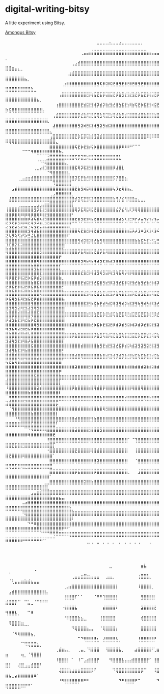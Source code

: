 # digital-writing-bitsy

A litte experiment using Bitsy.

[Amongus Bitsy](https://bitsy-646623.netlify.app/)

⠀⠀⠀⠀⠀⠀⠀⠀⠀⠀⠀⠀⠀⠀⠀⠀⠀⠀⠀⠀⠀⠀⠀⠀⠀⠀⠀⠀⠀⣀⣀⣀⣀⣄⣀⣀⣠⣀⣀⣀⣀⣀⣀⡀⠀⠀⠀⠀⠀⠀⠀⠀⠀⠀⠀⠀⠀⠀⠀⠀⠀⠀⠀⠀⠀⠀⠀⠀⠀⠀⠀
⠀⠀⠀⠀⠀⠀⠀⠀⠀⠀⠀⠀⠀⠀⠀⠀⠀⠀⠀⠀⠀⠀⠀⠀⢀⣤⣴⣾⣿⣿⣿⣿⣿⣿⣿⣿⣿⣿⣿⣿⣿⣿⣿⣿⣿⣶⣦⣤⣤⡀⠀⠀⠀⠀⠀⠀⠀⠀⠀⠀⠀⠀⠀⠀⠀⠀⠀⠀⠀⠀⠀
⠀⠀⠀⠀⠀⠀⠀⠀⠀⠀⠀⠀⠀⠀⠀⠀⠀⠀⠀⠀⠀⢀⣠⣾⣿⣿⣿⣿⣿⣿⣿⣿⣿⣿⣿⣿⣿⣿⣿⣿⣿⣿⣿⣿⣿⣿⣿⣿⣿⣿⣿⣶⣤⣄⡀⠀⠀⠀⠀⠀⠀⠀⠀⠀⠀⠀⠀⠀⠀⠀⠀
⠀⠀⠀⠀⠀⠀⠀⠀⠀⠀⠀⠀⠀⠀⠀⠀⠀⠀⠀⠀⣴⣾⣿⣿⣿⣿⣿⣿⣿⣿⣿⣿⣿⣿⣿⣿⣿⣿⣿⣿⣿⣿⣿⣿⣿⣿⣿⣿⣿⣿⣿⣿⣿⣿⣿⣦⡀⠀⠀⠀⠀⠀⠀⠀⠀⠀⠀⠀⠀⠀⠀
⠀⠀⠀⠀⠀⠀⠀⠀⠀⠀⠀⠀⠀⠀⠀⠀⠀⠀⢀⣾⣿⣿⣿⣿⣿⣿⣿⣿⣿⣻⢯⡿⣽⢯⣟⣿⣻⣟⣿⣻⣟⣿⣻⣟⡿⣿⣿⣿⣿⣿⣿⣿⣿⣿⣿⣿⣿⣷⣀⠀⠀⠀⠀⠀⠀⠀⠀⠀⠀⠀⠀
⠀⠀⠀⠀⠀⠀⠀⠀⠀⠀⠀⠀⠀⠀⠀⠀⠀⢠⣿⣿⣿⣿⣿⣿⣿⣿⣻⢷⣯⣟⣯⡿⣽⣯⣟⡾⣷⣻⣞⣷⣻⣞⡷⣯⣟⡷⣯⣟⡿⣿⣿⣿⣿⣿⣿⣿⣿⣿⣿⣦⡀⠀⠀⠀⠀⠀⠀⠀⠀⠀⠀
⠀⠀⠀⠀⠀⠀⠀⠀⠀⠀⠀⠀⠀⠀⠀⠀⢰⣿⣿⣿⣿⣿⣿⣿⣟⣾⣽⣻⢾⡽⣾⡽⣷⣻⣞⣿⣳⣯⣟⡾⣷⢯⣟⡷⣯⣟⡷⣯⣟⡷⣯⢿⣿⣿⣿⣿⣿⣿⣿⣿⣿⡄⠀⠀⠀⠀⠀⠀⠀⠀⠀
⠀⠀⠀⠀⠀⠀⠀⠀⠀⠀⠀⠀⠀⠀⠀⢠⣾⣿⣿⣿⣿⣿⣿⡿⣞⣷⢯⣟⣯⢿⣳⢿⣽⣳⢿⣞⣷⣻⣾⣽⣿⣿⣾⣿⣷⣿⣿⣷⣿⣿⣿⣿⣾⣿⣿⣿⣿⣿⣿⣿⣿⣿⣇⠀⠀⠀⠀⠀⠀⠀⠀
⠀⠀⠀⠀⠀⠀⠀⠀⠀⠀⠀⠀⠀⠀⠀⣼⣿⣿⣿⣿⣿⣿⣿⣻⣽⢾⣻⣽⢾⣻⣽⣻⣾⣽⣿⣿⣿⣿⣿⣿⣿⣿⣿⣿⣿⣿⣿⣿⣿⣿⣿⣿⣿⣿⣿⣿⣿⣿⣿⣿⣿⣿⣿⣄⠀⠀⠀⠀⠀⠀⠀
⠀⠀⠀⠀⠀⠀⠀⠀⠀⠀⠀⠀⠀⠀⢠⣿⣿⣿⣿⣿⣿⣿⣟⡷⣯⡿⣽⣾⣻⣽⣾⣿⣿⣿⣿⣿⣿⣿⣿⣿⣿⣿⣿⣿⣿⠿⡿⠿⠿⠿⢿⢿⣿⣿⣿⣿⣿⣿⣿⣿⣿⣿⣿⣿⣿⣄⠀⠀⠀⠀⠀
⠀⠀⠀⠀⠀⠀⠀⠀⠀⠀⠀⠀⠀⠀⣿⣿⣿⣿⣿⣿⣿⣿⢯⣟⡷⣟⣷⢯⡷⣿⣿⣿⣿⣿⣿⣿⡿⠿⠿⠟⠋⠉⠉⠀⠀⠀⠀⠀⠀⠀⠀⠀⠀⠀⠈⠉⠉⠻⠿⣿⣿⣿⣿⣿⣿⣿⣷⡄⠀⠀⠀
⠀⠀⠀⠀⠀⠀⠀⠀⠀⠀⠀⠀⠀⣰⣿⣿⣿⣿⣿⣿⣿⣿⢯⡿⣽⣻⢾⣻⣽⣿⣿⣿⣿⣿⣿⣿⣇⠀⠀⠀⠀⠀⠀⠀⠀⠀⠀⠀⠀⠀⠀⠀⠀⠀⠀⠀⠀⠀⠀⠈⠙⠻⣿⣿⣿⣿⣿⣿⣄⠀⠀
⠀⠀⠀⠀⠀⠀⠀⠀⠀⢀⣀⣴⣏⣿⣿⣿⣿⣿⣿⣿⣿⣿⣯⢿⡽⣯⣟⣿⣿⣿⣿⣿⣿⣿⡿⣼⣿⣇⠀⠀⠀⠀⠀⠀⠀⠀⠀⠀⠀⠀⠀⠀⠀⠀⠀⠀⠀⠀⠀⠀⠀⠀⠈⠻⣿⣿⣿⣿⣿⡄⠀
⠀⠀⠀⠀⢀⣠⣴⣶⣾⣿⣿⣿⣿⣿⣿⣿⣿⣿⣿⣿⣿⣿⡽⣯⣟⣷⣻⢿⣿⣿⣿⣿⣿⣿⡯⡝⣿⣿⣦⠀⠀⠀⠀⠀⠀⠀⠀⠀⠀⠀⠀⠀⠀⠀⠀⠀⠀⠀⠀⠀⠀⠀⠀⠀⠹⣿⣿⣿⣿⣿⠀
⠀⠀⣠⣾⣿⣿⣿⣿⣿⣿⣿⣿⣿⣿⣿⣿⣿⣿⣿⣿⣿⣿⣟⣷⣻⢾⡽⣿⣿⣿⣿⣿⣿⣿⢧⡹⣖⢿⣿⣦⡀⠀⠀⠀⠀⠀⠀⠀⠀⠀⠀⠀⠀⠀⠀⠀⠀⠀⠀⠀⠀⠀⠀⢀⣠⣿⣿⣿⣿⣿⡀
⠀⣼⣿⣿⣿⣿⣿⣿⣿⣿⣿⣿⣿⣿⣿⣿⣿⣿⣿⣿⣿⣿⡾⣽⢯⣟⡿⣽⣻⣿⣿⣿⣿⣿⣷⢻⡜⣮⢻⢿⣿⣶⣄⣀⡀⠀⠀⠀⠀⠀⠀⠀⠀⢀⣀⣀⣀⣀⣀⣠⣠⣴⣶⣿⣿⣿⣿⣿⣿⣿⡇
⢸⣿⣿⣿⣿⣿⣿⣿⣿⣻⡽⣯⣟⣿⣿⣿⣿⣿⣿⣿⣿⣿⢿⡽⣯⢿⡽⣯⣟⣿⣿⣿⣿⣿⣿⣮⡝⣮⢻⡼⡹⢿⢿⣿⣿⣿⣿⣿⣿⣿⣿⡿⣿⢿⠿⡿⢿⡿⣿⢿⠿⣿⣻⣿⣿⣿⣿⣿⣿⣿⠃
⣿⣿⣿⣿⣿⣿⣿⣟⣾⣳⢿⣳⢯⣿⣿⣿⣿⣿⣿⣿⣿⣿⣯⢿⡽⣯⣟⣷⢯⣿⣿⣿⣿⣿⣿⣿⣾⡵⣣⢯⡝⣏⡞⣶⡹⣎⢷⡹⣖⡳⢮⡵⣫⢞⡽⣭⠳⣝⢮⡭⣛⣶⣳⣿⣿⣿⣿⣿⣿⡟⠀
⣿⣿⣿⣿⣿⣿⣿⣻⢾⣽⣯⣿⣿⣿⣿⣿⣿⣿⣿⣿⣿⣿⣿⢯⣟⣷⣻⢾⣟⣾⣻⣿⣿⣿⣿⣿⣿⣿⣷⣮⡽⡼⣹⠶⣹⢎⡷⣹⠮⣝⢧⡻⢵⢫⡞⡵⣛⣬⣧⣿⣿⣿⣿⣿⣿⣿⣿⣿⡿⠁⠀
⣿⣿⣿⣿⣿⣿⣿⣿⣿⣿⣿⣿⣿⣿⣿⣿⣿⣿⣿⣿⣿⣿⣿⣻⢾⡽⣯⢿⣞⣷⣻⢿⣿⣿⣿⣿⣿⣿⣿⣿⣿⣷⣷⣯⣓⣏⣚⣥⣛⣜⣣⣟⣮⣷⣾⣿⣿⣿⣿⣿⣿⣿⣿⣿⣿⣿⣿⡿⠀⠀⠀
⢿⣿⣿⣿⣿⣿⣿⣿⣽⣿⣿⣻⣿⣿⣿⣿⣿⣿⣿⣿⣿⣿⣿⡽⣯⢿⣽⣯⣟⣾⡽⣯⢿⣿⣿⣿⣿⣿⣿⣿⣿⣿⣿⣿⣿⣿⣿⣿⣿⣿⣿⣿⣿⣿⣿⣿⣿⣿⣿⣿⣿⣿⣿⣿⣿⣿⡟⠀⠀⠀⠀
⣿⣿⣿⣿⣿⣿⣿⣿⡿⣿⣻⣿⣿⣿⣿⣿⣿⣿⣿⣿⣿⣿⣿⣿⣽⣻⣞⣷⣻⢾⣽⢯⡿⣾⡽⣿⣿⣿⣿⣿⣿⣿⣿⣿⣿⣿⣿⣿⣿⣿⣿⣿⣿⣿⣿⣿⣿⣿⢿⣟⣿⣿⣿⣿⣿⣿⡇⠀⠀⠀⠀
⣿⣿⣿⣿⣿⣿⣿⣿⣿⣿⣿⣟⣿⣿⣿⣿⣿⣿⣿⣿⣿⣿⣿⣿⣞⣷⣻⢾⣽⣻⢾⣻⣽⢷⣻⢷⣯⢿⡽⣿⢿⣿⣿⣿⣿⣿⣿⣿⣿⢿⡿⣿⣟⡿⣯⣟⡷⣯⡿⣾⣽⣿⣿⣿⣿⣿⣷⡀⠀⠀⠀
⣿⣿⣿⣿⣿⣿⣿⣿⣷⣿⣯⣿⣿⣿⣿⣿⣿⣿⣿⣿⣿⣿⣿⣿⣟⣾⣽⣻⣞⣯⣿⣻⣞⡿⣽⣻⣞⣯⡿⣽⣻⣞⣷⣻⣞⣷⣻⢾⡽⣯⣟⡷⣯⣟⡷⣯⣟⡷⣟⣷⣻⣿⣿⣿⣿⣿⣿⡅⠀⠀⠀
⣿⣿⣿⣿⣿⣿⣿⣿⣯⣿⣿⢿⣿⣿⣿⣿⣿⣿⣿⣿⣿⣿⣿⣿⣿⣞⡷⣯⣟⣾⣳⣟⣾⣻⡽⣷⢯⣷⣟⣯⡷⣟⣾⣳⣟⣾⡽⣯⣟⡷⣯⢿⣳⣯⢿⣳⣯⣟⡿⣾⣿⣿⣿⣿⣿⣿⣿⣧⠀⠀⠀
⣿⣿⣿⣿⣿⣿⣿⣿⣻⣿⣿⣿⣿⣿⣿⣿⣿⣿⣿⣿⣿⣿⣿⣿⣿⣯⣟⡷⣯⡷⣟⣾⣳⣯⢿⣽⣻⢾⡽⣾⣽⣻⢷⣻⢾⣳⡿⣽⣞⡿⣽⣻⣽⢾⣻⣽⢾⣽⣻⣽⣿⣿⣿⣿⣿⣿⣿⣿⠀⠀⠀
⣿⣿⣿⣿⣿⣿⣿⣿⢿⣿⣷⣿⣿⣿⣿⣿⣿⣿⣿⣿⣿⣿⣿⣿⣿⣿⣞⣿⣳⣟⣯⡷⣟⣾⢯⣷⣟⣯⢿⣳⣯⣟⣯⣟⣯⡷⣟⡿⣞⡿⣽⣳⣯⣟⡿⣞⣯⡷⣟⣿⣿⣿⣿⣿⣿⣿⣿⣿⠀⠀⠀
⣿⣿⣿⣿⣿⣿⣿⣿⣿⢿⣻⣿⣿⣿⣿⣿⣿⣿⣿⣿⣿⣽⣿⣿⣿⣿⣿⣞⡷⣯⡷⣟⣯⣟⡿⣾⡽⣾⣻⣽⢾⡽⣾⡽⣞⣿⣽⣻⣽⣻⡽⣷⣻⢾⣽⢯⡷⣟⣿⣿⣿⣿⣿⣿⣿⣿⣿⣿⠀⠀⠀
⣿⣿⣿⣿⣿⣿⣿⣷⣿⣿⣿⣿⣿⣿⣿⣿⣿⣿⣿⣿⣿⡿⣷⣿⣿⣿⣿⣿⡽⣷⣻⢯⣷⢯⣟⣷⣻⢷⣯⣟⣯⣟⡷⣟⡿⣞⡷⣯⢷⣻⣽⢷⣻⣟⡾⣿⡽⣯⣿⣿⣿⣿⣿⣿⣿⣿⣿⡏⠀⠀⠀
⣿⣿⣿⣿⣿⣿⣿⣿⣯⣿⣿⣿⣿⣿⣿⣿⣿⣿⣿⣿⣿⣿⣿⣿⣾⣿⣿⣿⣿⣷⣻⣟⣾⣻⣽⣞⣯⡿⣾⡽⣾⣽⣻⣽⣻⣽⣻⣽⣻⣽⢾⣻⢷⣯⣟⣷⣿⣿⣿⣿⣿⣿⣿⣿⣿⣿⣿⡃⠀⠀⠀
⣿⣿⣿⣿⣿⣿⣿⣿⣿⣿⣻⣿⣿⣿⣿⣿⣿⣿⣿⣿⣿⣿⣾⣿⢿⣿⣿⣿⣿⣿⣷⣿⡾⣽⢾⡽⣾⡽⣷⣻⢷⣯⢷⣯⡷⣯⣷⢯⣷⢯⣟⣯⢿⣾⣽⣾⣿⣿⣿⣿⣿⣿⣿⣿⣿⣿⣿⠁⠀⠀⠀
⣿⣿⣿⣿⣿⣿⣿⣿⣿⣿⣿⣿⣿⣿⣿⣿⣿⣿⣿⣿⣿⣿⣽⣿⣿⣿⣟⣿⣿⣿⣿⣿⣿⣿⣿⣿⣿⣿⣷⣿⣿⣾⣿⣾⣽⣷⣯⣿⣾⣿⣿⣿⣿⣿⣿⣿⣿⣿⣿⣿⣿⣿⣿⣿⣿⣿⡟⠀⠀⠀⠀
⢻⣿⣿⣿⣿⣿⣿⣿⣿⣷⣿⣿⣿⣿⣿⣿⣿⣿⣿⣿⣿⣿⣿⣿⣿⣿⣿⣿⣿⣿⣿⣿⣿⣿⣿⣿⣿⣿⣿⣿⣿⣿⣿⣿⣿⣿⣿⣿⣿⣿⣿⣿⣿⣿⣿⣿⣿⣿⣿⣿⣿⣿⣿⣿⣿⣿⡇⠀⠀⠀⠀
⠸⣿⣿⣿⣿⣿⣿⣿⣿⣿⣽⣾⣿⣿⣿⣿⣿⣿⣿⣿⣿⡿⣷⣿⣿⣿⣷⣿⢿⣾⣿⡿⣿⣿⣿⣿⣿⣿⣿⣿⢿⣿⣿⢿⣿⣿⣿⣿⣿⣿⣿⣿⣿⣿⣿⣿⣷⣿⣿⣿⣿⣿⣿⣿⣿⣿⠇⠀⠀⠀⠀
⠀⢻⣿⣿⣿⣿⣿⣿⣿⣿⣿⣿⣿⣿⣿⣿⣿⣿⣿⣿⣿⢿⣿⣿⣿⣿⣿⣿⣿⣿⣷⣿⣿⣿⣿⣿⣿⣿⣾⣿⣿⣿⣿⣿⢿⣿⣾⣿⣻⣽⣿⣿⣿⣿⣿⣾⣿⣿⣿⣿⣿⣿⣿⣿⣿⡯⠀⠀⠀⠀⠀
⠀⠈⢻⣿⣿⣿⣿⣿⣿⣿⣿⣿⣿⣿⣿⣿⣿⣿⣿⣿⣿⣿⣿⣾⣿⣿⣷⣿⣿⣷⣿⢿⣻⣿⣿⣿⣿⣿⣿⣿⣿⣿⣿⣿⣿⣿⣿⣿⣿⣿⣿⣿⣿⣿⣿⣿⣿⣷⣿⣿⣿⣿⣿⣿⣿⡇⠀⠀⠀⠀⠀
⠀⠀⠀⠘⠻⣿⣿⣿⣿⣿⣿⣿⣿⣿⣿⣿⣿⣿⣿⣿⣿⣿⣾⣿⣿⣿⣿⣻⣷⣿⣿⣿⣿⣿⣿⣿⣿⣿⣿⣿⣿⣿⣿⣿⣿⣿⣿⣿⣿⣿⣿⣿⣿⣿⣿⣿⣿⣯⣿⣿⣿⣿⣿⣿⣿⠃⠀⠀⠀⠀⠀
⠀⠀⠀⠀⠀⠀⠉⠙⠻⠿⠿⠿⠿⣿⣿⣿⣿⣿⣿⣿⣿⣿⣽⣿⣿⣿⣟⣿⣿⣿⣻⣿⣿⣿⣿⣿⣿⣿⣿⣿⣿⣿⣿⣿⣿⣿⣿⣿⣿⣿⣿⣿⣿⣿⣿⣿⢿⣿⣿⣿⣿⣿⣿⣿⣟⠀⠀⠀⠀⠀⠀
⠀⠀⠀⠀⠀⠀⠀⠀⠀⠀⠀⠀⠀⠸⣿⣿⣿⣿⣿⣿⣿⣿⣿⣻⣿⣿⡿⣿⣿⣿⣿⣿⣿⣿⣿⣿⣿⣿⣿⠁⠈⢹⣿⣿⣿⣿⣿⣿⣿⣿⣿⣟⣯⣿⣟⣿⣿⣿⣿⣿⣿⣿⣿⣿⡏⠀⠀⠀⠀⠀⠀
⠀⠀⠀⠀⠀⠀⠀⠀⠀⠀⠀⠀⠀⠐⣿⣿⣿⣿⣿⣿⣿⣿⣟⣿⣿⣿⣿⢿⣿⣾⣿⣿⣿⣿⣿⣿⣿⣿⣿⠀⠀⢸⣿⣿⣿⣿⣿⣿⣿⣿⣟⣿⣿⣿⡿⣿⣿⣿⣿⣿⣿⣿⣿⣿⠁⠀⠀⠀⠀⠀⠀
⠀⠀⠀⠀⠀⠀⠀⠀⠀⠀⠀⠀⠀⠀⣿⣿⣿⣿⣿⣿⣿⣿⢿⣿⣿⣿⣿⡿⣿⣽⣿⣿⣿⣿⣿⣿⣿⣿⣿⠀⠀⠈⣿⣿⣿⣿⣿⣿⣿⣿⢿⣻⣯⣿⢿⣟⣿⣿⣿⣿⣿⣿⣿⣿⠀⠀⠀⠀⠀⠀⠀
⠀⠀⠀⠀⠀⠀⠀⠀⠀⠀⠀⠀⠀⠀⣿⣿⣿⣿⣿⣿⣿⣿⡿⣯⣿⣿⣿⣿⡿⣿⣿⣿⣿⣿⣿⣿⣿⣿⣿⡀⠀⠀⣸⣿⣿⣿⣿⣿⣿⣿⣿⣿⣿⣿⣿⣿⣿⣿⣿⣿⣿⣿⣿⠁⠀⠀⠀⠀⠀⠀⠀
⠀⠀⠀⠀⠀⠀⠀⠀⠀⠀⠀⠀⢀⣀⣿⣿⣿⣿⣿⣿⣿⣿⣿⣿⣿⣽⣿⣷⣿⣿⣿⣿⣿⣿⣿⣿⣿⣿⣿⣿⣿⣿⣿⣿⣿⣿⣿⣿⣿⣿⣿⣿⣿⣿⣿⣿⣿⣿⣿⣿⣿⣿⣇⠀⠀⠀⠀⠀⠀⠀⠀
⠀⠀⠀⠀⠀⠀⠀⠀⣠⣤⣶⣾⣿⣿⣿⣿⣿⣿⣿⣿⣿⣿⣿⣿⣿⣿⣿⣿⣿⣿⣿⣿⣿⣿⣿⣿⣿⣿⣿⣿⣿⣿⣿⣿⣿⣿⣿⣿⣿⣿⣿⣿⣿⣿⣿⣿⣿⣿⣿⣿⣿⣿⣿⣷⣶⣶⣦⣤⠀⠀⠀
⠀⠀⠀⠀⠀⢠⣴⣿⣿⣿⣿⣿⣿⣿⣿⣿⣿⣿⣿⣿⣿⣿⣿⣿⣿⣿⣿⣿⣿⣿⣿⣿⣿⣿⣿⣿⣿⣿⣿⣿⣿⣿⣿⣿⣿⣿⣿⣿⣿⣿⣿⣿⣿⣿⣿⣿⣿⣿⣿⣿⣿⣿⣿⣿⣿⣿⣿⣿⣿⣷⡀
⠀⠀⠀⠀⠀⠘⢿⣿⣿⣿⣿⣿⣿⣿⣿⣿⣿⣿⣿⣿⣿⣿⣿⣿⣿⣿⣿⣿⣿⣿⣿⣿⣿⣿⣿⣿⣿⣿⣿⣿⣿⣿⣿⣿⣿⣿⣿⣿⣿⣿⣿⣿⣿⣿⣿⣿⣿⣿⣿⣿⣿⣿⣿⣿⣿⣿⣿⣿⣿⣿⠇
⠀⠀⠀⠀⠀⠀⠀⠙⠛⠿⣿⣿⣿⣿⣿⣿⣿⣿⣿⣿⣿⣿⣿⣿⣿⣿⣿⣿⣿⣿⣿⣿⣿⣿⣿⣿⣿⣿⣿⣿⣿⣿⣿⣿⣿⣿⣿⣿⣿⣿⣿⣿⣿⣿⣿⣿⣿⣿⣿⣿⣿⣿⣿⣿⣿⣿⠿⠟⠛⠁⠀
⠀⠀⠀⠀⠀⠀⠀⠀⠀⠀⠀⠈⠉⠉⠛⠻⠿⠿⠿⠿⢿⣿⣿⣿⣿⣿⣿⣿⣿⣿⣿⣿⣿⣿⣿⣿⣿⣿⣿⣿⣿⣿⣿⣿⣿⣿⣿⣿⣿⣿⣿⣿⣿⣿⡿⠿⠿⠿⠿⠿⠿⠛⠉⠉⠉⠀⠀⠀⠀⠀⠀
⠀⠀⠀⠀⠀⠀⠀⠀⠀⠀⠀⠀⠀⠀⠀⠀⠀⠀⠀⠀⠀⠀⠀⠀⠀⠀⠉⠈⠀⠉⠀⠁⠈⠀⠁⠀⠁⠀⠁⠈⠀⠁⠈⠀⠀⠀⠁⠀⠀⠀⠀⠀⠀⠀⠀⠀⠀⠀⠀⠀⠀⠀⠀⠀⠀⠀⠀⠀⠀⠀⠀
⠀⠀⠀⠀⠀⠀⠀⠀⠀⠀⠀⠀⠀⠀⠀⠀⠀⠀⠀⠀⠀⠀⠀⠀⠀⠀⠀⠀⠀⠀⠀⠀⠀⠀⠀⠀⠀⠀⠀⠀⠀⠀⠀⠀⠀⠀⠀⠀⠀⠀⠀⠀⠀⠀⠀⠀⠀⠀⠀⠀⠀⠀⠀⠀⠀⠀⠀⠀⠀⠀⠀
⠀⠀⠀⠀⠀⠀⠀⠀⠀⠀⠀⠀⠀⠀⠀⠀⠀⠀⠀⠀⠀⠀⠀⠀⠀⠀⠀⠀⠀⠀⠀⠀⠀⣀⠀⠀⠀⠀⠀⠀⠀⠀⠀⣶⣧⠀⠀⠀⠀⠀⡀⠀⠀⠀⠀⠀⠀⠀⠐⠀⠀⠀⠀⠀⠀⠀⠀⠀⠀⠀⠀
⠀⠀⠀⠀⠀⠀⠀⠀⠀⠀⠀⠀⠀⠀⠀⠀⠀⠀⠀⠀⠀⢀⣤⣤⣶⣿⣶⣤⣤⣤⠀⠀⣠⣤⡀⠀⠀⠀⠀⠀⠀⠀⢰⣿⣿⣧⡀⠀⠀⠀⠈⢃⣤⣤⣶⣷⣾⣦⣤⣤⠀⠀⠀⠀⠀⠀⠀⠀⠀⠀⠀
⠀⠀⠀⠀⠀⠀⠀⠀⠀⠀⠀⠀⠀⠀⠀⠀⠀⠀⠀⣠⣶⣿⣿⣿⣿⣿⣿⣿⣿⣿⣿⣿⣿⣿⣿⡇⠀⠀⠀⠀⠀⠀⠸⣿⣿⣿⣇⠀⠀⠀⣠⣾⣿⣿⣿⣿⣿⣿⣿⣿⣿⣿⡄⠀⠀⠀⠀⠀⠀⠀⠀
⠀⠀⠀⠀⠀⠀⠀⠀⠀⠀⠀⠀⠀⠀⠀⠀⠀⠀⠀⣿⣿⣿⠏⠁⠁⠀⠀⠀⠈⠛⠛⢹⣿⣿⣿⡇⠀⠀⠀⠀⠀⠀⠀⣻⣿⣿⣿⡇⠀⣾⣿⣿⡟⠉⠀⠉⣥⣀⠈⠉⠛⠛⠃⠀⠀⠀⠀⠀⠀⠀⠀
⠀⠀⠀⠀⠀⠀⠀⠀⠀⠀⠀⠀⠀⠀⠀⠀⠀⠀⠐⣿⣿⣿⣧⠀⠀⠀⠀⠀⠀⠀⠀⣾⣿⣿⣿⠇⠀⠀⠀⠀⠀⠀⠀⣽⣿⣿⣿⣟⠀⢻⣿⣿⣧⡀⠀⠀⠉⠿⠀⠀⠀⠀⠀⠀⠀⠀⠀⠀⠀⠀⠀
⠀⠀⠀⠀⠀⠀⠀⠀⠀⠀⠀⠀⠀⠀⠀⠀⠀⠀⠀⠻⢿⣿⣿⣷⣦⣀⠀⠀⠀⠀⢸⣿⣿⣿⣿⠀⠀⠀⠀⠀⠀⠀⠀⢾⣿⣿⣿⣿⠀⠀⠻⣿⣿⣿⣶⣀⡀⠀⠀⠀⠀⠀⠀⠀⠀⠀⠀⠀⠀⠀⠀
⠀⠀⠀⠀⠀⠀⠀⠀⠀⠀⠀⠀⠀⠀⠀⠀⠀⠀⠀⠀⠀⠙⢿⣿⣿⣿⣦⣤⠀⠀⠈⢿⣿⣿⣿⡆⠀⠀⠀⠀⠀⠀⠀⣿⣿⣿⣿⣿⠀⠀⠀⠈⠻⢿⣿⣿⣿⣦⡀⠀⠀⠀⠀⠀⠀⠀⠀⠀⠀⠀⠀
⠀⠀⠀⠀⠀⠀⠀⠀⠀⠀⠀⠀⠀⠀⠀⠀⠀⠀⠀⠀⠀⠀⠀⠉⠙⢿⣿⣿⣿⣆⠀⣼⣿⣿⣿⣧⡀⠀⠀⠀⠀⠀⢸⣿⣿⣿⣿⡟⠀⠀⠀⠀⠀⠀⠉⠻⢿⣿⣿⣦⡀⠀⠀⠀⠀⠀⠀⠀⠀⠀⠀
⠀⠀⠀⠀⠀⠀⠀⠀⠀⠀⠀⠀⠀⠀⠀⠀⢀⣾⣶⣤⡀⠀⠀⢀⣤⡀⠙⣿⣿⣿⠀⠀⢻⣿⣿⣿⣧⡀⠀⠀⠀⣴⣿⣿⣿⣿⡟⢁⣶⣶⠀⠀⠀⠀⢶⡀⠈⢻⣿⣿⡇⠀⠀⠀⠀⠀⠀⠀⠀⠀⠀
⠀⠀⠀⠀⠀⠀⠀⠀⠀⠀⠀⠀⠀⠀⠀⠀⠸⣿⣿⣿⠀⠁⠀⠸⠉⣠⣾⣿⣿⡟⠀⠀⠀⠻⣿⣿⣿⣧⣤⣤⣾⣿⣿⣿⣿⡟⠁⢸⣿⣿⡇⠀⠀⢼⣿⣠⣤⣾⣿⣿⠃⠀⠀⠀⠀⠀⠀⠀⠀⠀⠀
⠀⠀⠀⠀⠀⠀⠀⠀⠀⠀⠀⠀⠀⠀⠀⠀⠀⢼⣿⣿⣷⣴⣶⣶⣿⣿⣿⡿⠋⠀⠀⠀⠀⠀⠙⢿⣿⣿⣿⣿⣿⣿⣿⡿⠉⠀⠀⠸⣿⣿⣧⣀⣴⣿⣿⣿⣿⣿⠿⠁⠀⠀⠀⠀⠀⠀⠀⠀⠀⠀⠀
⠀⠀⠀⠀⠀⠀⠀⠀⠀⠀⠀⠀⠀⠀⠀⠀⠀⠘⠻⣿⣿⣿⣿⡿⠿⠛⠃⠀⠀⠀⠀⠀⠀⠀⠀⠀⠙⠛⢿⣿⣿⠟⠉⠀⠀⠀⠀⠀⠙⢿⣿⣿⣿⣿⠿⠟⠛⠁⠀⠀⠀⠀⠀⠀⠀⠀⠀⠀⠀⠀⠀
